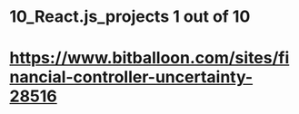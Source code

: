 # 10_React.js_projects 1 out of 10

# https://www.bitballoon.com/sites/financial-controller-uncertainty-28516